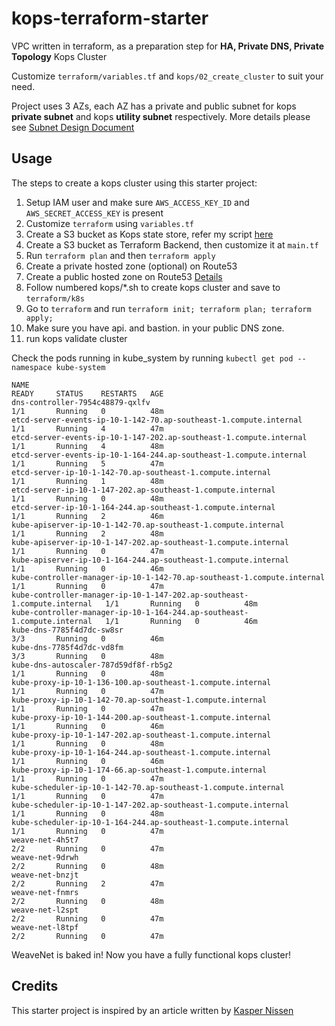 # kops-terraform-starter
VPC written in terraform, as a preparation step for **HA, Private DNS, Private Topology** Kops Cluster

Customize `terraform/variables.tf` and `kops/02_create_cluster` to suit your need.

Project uses 3 AZs, each AZ has a private and public subnet for kops **private subnet** and kops **utility subnet** respectively. More details please see [Subnet Design Document](https://github.com/sagittaros/kops-terraform-starter/blob/master/staging/terraform/design_document.md)

## Usage

The steps to create a kops cluster using this starter project:

1. Setup IAM user and make sure `AWS_ACCESS_KEY_ID` and `AWS_SECRET_ACCESS_KEY` is present
2. Customize `terraform` using `variables.tf`
3. Create a S3 bucket as Kops state store, refer my script [here](https://github.com/sagittaros/kops-terraform-starter/blob/master/staging/kops/01_create_bucket.sh)
4. Create a S3 bucket as Terraform Backend, then customize it at `main.tf`
5. Run `terraform plan` and then `terraform apply`
6. Create a private hosted zone (optional) on Route53
7. Create a public hosted zone on Route53 [Details](https://github.com/kubernetes/kops/blob/master/docs/aws.md)
8. Follow numbered kops/*.sh to create kops cluster and save to `terraform/k8s`
9. Go to `terraform` and run `terraform init; terraform plan; terraform apply;`
10. Make sure you have api.<yourdomain> and bastion.<yourdomain> in your public DNS zone.
11. run kops validate cluster

Check the pods running in kube_system by running `kubectl get pod --namespace kube-system`
```
NAME                                                                      READY     STATUS    RESTARTS   AGE
dns-controller-7954c48879-qxlfv                                           1/1       Running   0          48m
etcd-server-events-ip-10-1-142-70.ap-southeast-1.compute.internal         1/1       Running   4          47m
etcd-server-events-ip-10-1-147-202.ap-southeast-1.compute.internal        1/1       Running   4          48m
etcd-server-events-ip-10-1-164-244.ap-southeast-1.compute.internal        1/1       Running   5          47m
etcd-server-ip-10-1-142-70.ap-southeast-1.compute.internal                1/1       Running   1          48m
etcd-server-ip-10-1-147-202.ap-southeast-1.compute.internal               1/1       Running   0          48m
etcd-server-ip-10-1-164-244.ap-southeast-1.compute.internal               1/1       Running   2          46m
kube-apiserver-ip-10-1-142-70.ap-southeast-1.compute.internal             1/1       Running   2          48m
kube-apiserver-ip-10-1-147-202.ap-southeast-1.compute.internal            1/1       Running   0          47m
kube-apiserver-ip-10-1-164-244.ap-southeast-1.compute.internal            1/1       Running   0          46m
kube-controller-manager-ip-10-1-142-70.ap-southeast-1.compute.internal    1/1       Running   0          47m
kube-controller-manager-ip-10-1-147-202.ap-southeast-1.compute.internal   1/1       Running   0          48m
kube-controller-manager-ip-10-1-164-244.ap-southeast-1.compute.internal   1/1       Running   0          46m
kube-dns-7785f4d7dc-sw8sr                                                 3/3       Running   0          46m
kube-dns-7785f4d7dc-vd8fm                                                 3/3       Running   0          48m
kube-dns-autoscaler-787d59df8f-rb5g2                                      1/1       Running   0          48m
kube-proxy-ip-10-1-136-100.ap-southeast-1.compute.internal                1/1       Running   0          47m
kube-proxy-ip-10-1-142-70.ap-southeast-1.compute.internal                 1/1       Running   0          47m
kube-proxy-ip-10-1-144-200.ap-southeast-1.compute.internal                1/1       Running   0          46m
kube-proxy-ip-10-1-147-202.ap-southeast-1.compute.internal                1/1       Running   0          48m
kube-proxy-ip-10-1-164-244.ap-southeast-1.compute.internal                1/1       Running   0          46m
kube-proxy-ip-10-1-174-66.ap-southeast-1.compute.internal                 1/1       Running   0          47m
kube-scheduler-ip-10-1-142-70.ap-southeast-1.compute.internal             1/1       Running   0          47m
kube-scheduler-ip-10-1-147-202.ap-southeast-1.compute.internal            1/1       Running   0          48m
kube-scheduler-ip-10-1-164-244.ap-southeast-1.compute.internal            1/1       Running   0          47m
weave-net-4h5t7                                                           2/2       Running   0          47m
weave-net-9drwh                                                           2/2       Running   0          48m
weave-net-bnzjt                                                           2/2       Running   2          47m
weave-net-fnmrs                                                           2/2       Running   0          48m
weave-net-l2spt                                                           2/2       Running   0          47m
weave-net-l8tpf                                                           2/2       Running   0          47m
```
WeaveNet is baked in! Now you have a fully functional kops cluster! 

## Credits

This starter project is inspired by an article written by [Kasper Nissen](https://kubecloud.io/setting-up-a-highly-available-kubernetes-cluster-with-private-networking-on-aws-using-kops-65f7a94782ef) 
